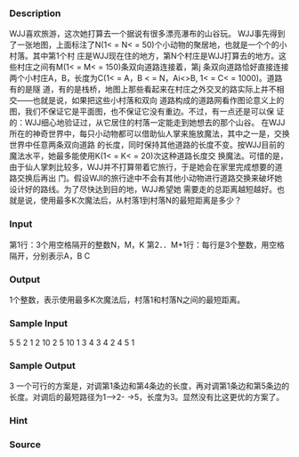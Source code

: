 
### Description
WJJ喜欢旅游，这次她打算去一个据说有很多漂亮瀑布的山谷玩。
WJJ事先得到了一张地图，上面标注了N(1< = N< = 50)个小动物的聚居地，也就是一个个的小村落。其中第1个村
庄是WJJ现在住的地方，第N个村庄是WJJ打算去的地方。这些村庄之间有M(1< = M< = 150)条双向道路连接着，第j
条双向道路恰好直接连接两个小村庄A，B，长度为C(1< = A，B < = N，Ai<>B, 1< = C< = 1000)。道路有的是隧
道，有的是栈桥，地图上那些看起来在村庄之外交叉的路实际上并不相交——也就是说，如果把这些小村落和双向
道路构成的道路网看作图论意义上的图，我们不保证它是平面图，也不保证它没有重边。不过，有一点还是可以保
证的：WJJ细心地验证过，从它居住的村落一定能走到她想去的那个山谷。
在WJJ所在的神奇世界中，每只小动物都可以借助仙人掌来施放魔法，其中之一是，交换世界中任意两条双向道路
的长度，同时保持其他道路的长度不变。按WJJ目前的魔法水平，她最多能使用K(1< = K< = 20)次这种道路长度交
换魔法。可惜的是，由于仙人掌刺比较多，WJJ并不打算带着它旅行，于是她会在家里完成想要的道路交换后再出
门。假设WJI的旅行途中不会有其他小动物进行道路交换来破坏她设计好的路线。为了尽快达到目的地，WJJ希望她
需要走的总距离越短越好。也就是说，使用最多K次魔法后，从村落1到村落N的最短距离是多少？


### Input
第1行：3个用空格隔开的整数N，M，K
第2．．M+1行：每行是3个整数，用空格隔开，分别表示A，B C


### Output
1个整数，表示使用最多K次魔法后，村落1和村落N之间的最短距离。


### Sample Input
5  5  2
1  2  10
2  5  10
1  3  4
3  4  2
4  5  1
### Sample Output
3
一个可行的方案是，对调第1条边和第4条边的长度，再对调第1条边和第5条边的长度。对调后的最短路径为1-->2-
->5，长度为3。显然没有比这更优的方案了。
### Hint

### Source
